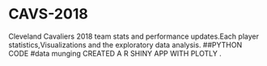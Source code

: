# CAVS-2018
Cleveland Cavaliers 2018 team stats and performance updates.Each player statistics,Visualizations and the exploratory data analysis.
##PYTHON CODE 
#data munging
CREATED A  R SHINY APP WITH PLOTLY .

